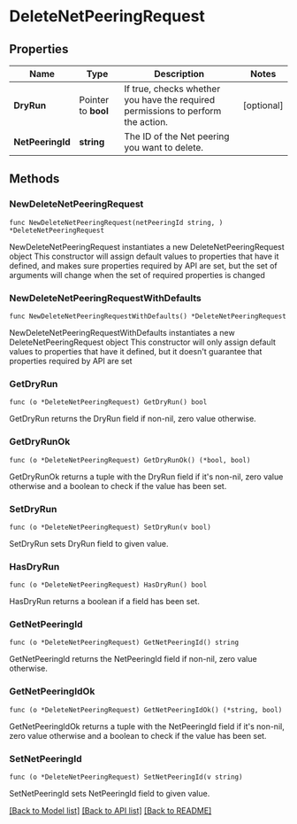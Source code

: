 # DeleteNetPeeringRequest

## Properties

Name | Type | Description | Notes
------------ | ------------- | ------------- | -------------
**DryRun** | Pointer to **bool** | If true, checks whether you have the required permissions to perform the action. | [optional] 
**NetPeeringId** | **string** | The ID of the Net peering you want to delete. | 

## Methods

### NewDeleteNetPeeringRequest

`func NewDeleteNetPeeringRequest(netPeeringId string, ) *DeleteNetPeeringRequest`

NewDeleteNetPeeringRequest instantiates a new DeleteNetPeeringRequest object
This constructor will assign default values to properties that have it defined,
and makes sure properties required by API are set, but the set of arguments
will change when the set of required properties is changed

### NewDeleteNetPeeringRequestWithDefaults

`func NewDeleteNetPeeringRequestWithDefaults() *DeleteNetPeeringRequest`

NewDeleteNetPeeringRequestWithDefaults instantiates a new DeleteNetPeeringRequest object
This constructor will only assign default values to properties that have it defined,
but it doesn't guarantee that properties required by API are set

### GetDryRun

`func (o *DeleteNetPeeringRequest) GetDryRun() bool`

GetDryRun returns the DryRun field if non-nil, zero value otherwise.

### GetDryRunOk

`func (o *DeleteNetPeeringRequest) GetDryRunOk() (*bool, bool)`

GetDryRunOk returns a tuple with the DryRun field if it's non-nil, zero value otherwise
and a boolean to check if the value has been set.

### SetDryRun

`func (o *DeleteNetPeeringRequest) SetDryRun(v bool)`

SetDryRun sets DryRun field to given value.

### HasDryRun

`func (o *DeleteNetPeeringRequest) HasDryRun() bool`

HasDryRun returns a boolean if a field has been set.

### GetNetPeeringId

`func (o *DeleteNetPeeringRequest) GetNetPeeringId() string`

GetNetPeeringId returns the NetPeeringId field if non-nil, zero value otherwise.

### GetNetPeeringIdOk

`func (o *DeleteNetPeeringRequest) GetNetPeeringIdOk() (*string, bool)`

GetNetPeeringIdOk returns a tuple with the NetPeeringId field if it's non-nil, zero value otherwise
and a boolean to check if the value has been set.

### SetNetPeeringId

`func (o *DeleteNetPeeringRequest) SetNetPeeringId(v string)`

SetNetPeeringId sets NetPeeringId field to given value.



[[Back to Model list]](../README.md#documentation-for-models) [[Back to API list]](../README.md#documentation-for-api-endpoints) [[Back to README]](../README.md)


